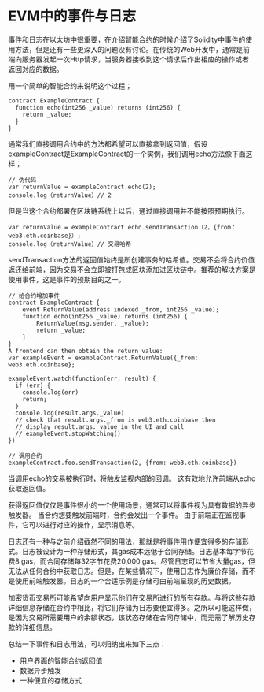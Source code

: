 # EVM中的事件与日志

事件和日志在以太坊中很重要，在介绍智能合约的时候介绍了Solidity中事件的使用方法，但是还有一些更深入的问题没有讨论。在传统的Web开发中，通常是前端向服务器发起一次Http请求，当服务器接收到这个请求后作出相应的操作或者返回对应的数据。

用一个简单的智能合约来说明这个过程；

```Solidity
contract ExampleContract {
  function echo(int256 _value) returns (int256) {
    return _value;
  }
}
```

通常我们直接调用合约中的方法都希望可以直接拿到返回值，假设exampleContract是ExampleContract的一个实例，我们调用echo方法像下面这样；

```
// 伪代码
var returnValue = exampleContract.echo(2);
console.log（returnValue）// 2
```

但是当这个合约部署在区块链系统上以后，通过直接调用并不能按照预期执行。

```
var returnValue = exampleContract.echo.sendTransaction（2，{from：web3.eth.coinbase}）; 
console.log（returnValue）// 交易哈希
```

sendTransaction方法的返回值始终是所创建事务的哈希值。交易不会将合约价值返还给前端，因为交易不会立即被打包成区块添加进区块链中。推荐的解决方案是使用事件，这是事件的预期目的之一。

```Solidity
// 给合约增加事件
contract ExampleContract {
    event ReturnValue(address indexed _from, int256 _value);
    function echo(int256 _value) returns (int256) {
        ReturnValue(msg.sender, _value);
        return _value;
    }
}
A frontend can then obtain the return value:
var exampleEvent = exampleContract.ReturnValue({_from: web3.eth.coinbase};

exampleEvent.watch(function(err, result) {
  if (err) {
    console.log(err)
    return;
  }
  console.log(result.args._value)
  // check that result.args._from is web3.eth.coinbase then
  // display result.args._value in the UI and call    
  // exampleEvent.stopWatching()
})

// 调用合约
exampleContract.foo.sendTransaction(2, {from: web3.eth.coinbase})
```
当调用echo的交易被执行时，将触发监视内部的回调。 这有效地允许前端从echo获取返回值。

获得返回值仅仅是事件很小的一个使用场景，通常可以将事件视为具有数据的异步触发器。 当合约想要触发前端时，合约会发出一个事件。 由于前端正在监视事件，它可以进行对应的操作，显示消息等。

日志还有一种与之前介绍截然不同的用法，那就是将事件用作便宜得多的存储形式。日志被设计为一种存储形式，其gas成本远低于合同存储。日志基本每字节花费8 gas，而合同存储每32字节花费20,000 gas。尽管日志可以节省大量gas，但无法从任何合约中获取日志。但是，在某些情况下，使用日志作为廉价存储，而不是使用前端触发器。日志的一个合适示例是存储可由前端呈现的历史数据。

加密货币交易所可能希望向用户显示他们在交易所进行的所有存款。与将这些存款详细信息存储在合约中相比，将它们存储为日志要便宜得多。之所以可能这样做，是因为交易所需要用户的余额状态，该状态存储在合同存储中，而无需了解历史存款的详细信息。

总结一下事件和日志用法，可以归纳出来如下三点：
- 用户界面的智能合约返回值
- 数据异步触发
- 一种便宜的存储方式
